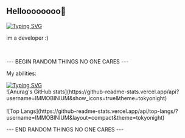 ## Helloooooooo👋
<a href="https://github.com/IMMOBINIUM"><img src="https://readme-typing-svg.demolab.com?font=Rubik+Wet+Paint&size=35&pause=1000&color=3D89F7&vCenter=true&width=435&lines=IMMOBINIUM" alt="Typing SVG" /></a>
<p>im a developer :)</p>
<br>
<p>--- BEGIN RANDOM THINGS NO ONE CARES ---</p>
<p>My abilities: </p>
<a href="https://github.com/IMMOBINIUM"><img src="https://readme-typing-svg.demolab.com?font=roboto&size=25&duration=4500&pause=700&color=3D89F7&vCenter=true&width=435&lines=Java;HTML;CSS;C%23;Telegram+API;MongoDB;React;Python;PHP;are+you+tired%3F;+This+cookie+is+for+you+-%3E+%F0%9F%8D%AA+%F0%9F%A5%B0" alt="Typing SVG" />
</a>
<br>
![Anurag's GitHub stats](https://github-readme-stats.vercel.app/api?username=IMMOBINIUM&show_icons=true&theme=tokyonight)
<br><br>
![Top Langs](https://github-readme-stats.vercel.app/api/top-langs/?username=IMMOBINIUM&layout=compact&theme=tokyonight)
<p>--- END RANDOM THINGS NO ONE CARES ---</p>
